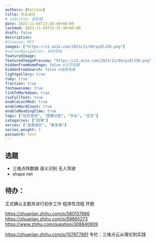 ```yaml
---
authors: [Ralvine]
title: 毕业设计
# subtitle: 副标题.
date: 2023-11-04T13:20:40+08:00
lastmod: 2023-11-04T13:25:40+08:00
draft: false
description:
#license: MIT
images: ["https://z1.ax1x.com/2023/11/04/piQlJZ6.png"]
#seriesNavigation: 系列导航.
featuredImage: 
featuredImagePreview: "https://z1.ax1x.com/2023/11/04/piQlJZ6.png"
hiddenFromHomePage: false #主页隐藏
hiddenFromSearch: false #搜索隐藏
lightgallery: true
ruby: true
fraction: true
fontawesome: true
linkToMarkdown: true
rssFullText: true
enableLastMod: true
enableWordCount: true
enableReadingTime: true
tags: ["社区发现", "图像分割", "毕业", "论文"]
categories: ["回溯"]
series: ["自我成长", "象牙塔"]
series_weight: 1
password: test
---
```


<!--more-->

## 选题

- 三维点阵数据 语义识别 无人驾驶
- shape net

## 待办：
正式确认主题并进行初步工作
程序性流程 开题

https://zhuanlan.zhihu.com/p/580137666
https://zhuanlan.zhihu.com/p/59865273
https://www.zhihu.com/question/308840909

https://zhuanlan.zhihu.com/p/107977891
专栏：三维点云从理论到实践